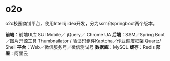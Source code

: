 # o2o
o2o校园商铺平台，使用Intellij idea开发，分为ssm和springboot两个版本。

**前端**：前端UI库 SUI Mobile／ jQuery／ Chrome UA
**后端**：SSM／Spring Boot／图片开源工具 Thumbnailator / 验证码组件Kaptcha／作业调度框架 Quartz/ Shell
**平台**：Web／微信服务号／微信测试号
**数据库**：MySQL
**缓存**：Redis
**部署**：阿里云